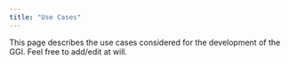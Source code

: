 ```yaml
---
title: "Use Cases"
---
```


This page describes the use cases considered for the development of the GGI. Feel free to add/edit at will.
